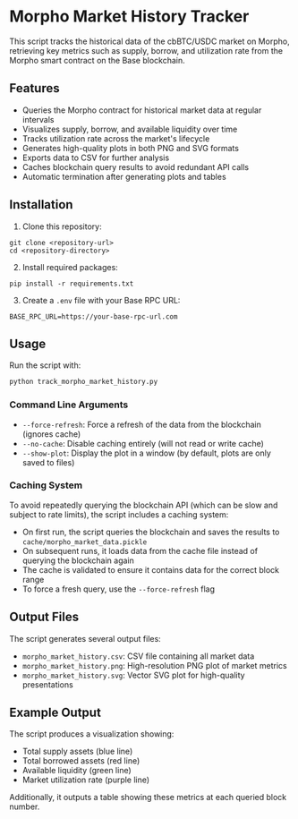 # Morpho Market History Tracker

This script tracks the historical data of the cbBTC/USDC market on Morpho, retrieving key metrics such as supply, borrow, and utilization rate from the Morpho smart contract on the Base blockchain.

## Features

- Queries the Morpho contract for historical market data at regular intervals
- Visualizes supply, borrow, and available liquidity over time
- Tracks utilization rate across the market's lifecycle
- Generates high-quality plots in both PNG and SVG formats
- Exports data to CSV for further analysis
- Caches blockchain query results to avoid redundant API calls
- Automatic termination after generating plots and tables

## Installation

1. Clone this repository:
```
git clone <repository-url>
cd <repository-directory>
```

2. Install required packages:
```
pip install -r requirements.txt
```

3. Create a `.env` file with your Base RPC URL:
```
BASE_RPC_URL=https://your-base-rpc-url.com
```

## Usage

Run the script with:

```bash
python track_morpho_market_history.py
```

### Command Line Arguments

- `--force-refresh`: Force a refresh of the data from the blockchain (ignores cache)
- `--no-cache`: Disable caching entirely (will not read or write cache)
- `--show-plot`: Display the plot in a window (by default, plots are only saved to files)

### Caching System

To avoid repeatedly querying the blockchain API (which can be slow and subject to rate limits), the script includes a caching system:

- On first run, the script queries the blockchain and saves the results to `cache/morpho_market_data.pickle`
- On subsequent runs, it loads data from the cache file instead of querying the blockchain again
- The cache is validated to ensure it contains data for the correct block range
- To force a fresh query, use the `--force-refresh` flag

## Output Files

The script generates several output files:

- `morpho_market_history.csv`: CSV file containing all market data
- `morpho_market_history.png`: High-resolution PNG plot of market metrics
- `morpho_market_history.svg`: Vector SVG plot for high-quality presentations

## Example Output

The script produces a visualization showing:

- Total supply assets (blue line)
- Total borrowed assets (red line)
- Available liquidity (green line)
- Market utilization rate (purple line)

Additionally, it outputs a table showing these metrics at each queried block number. 